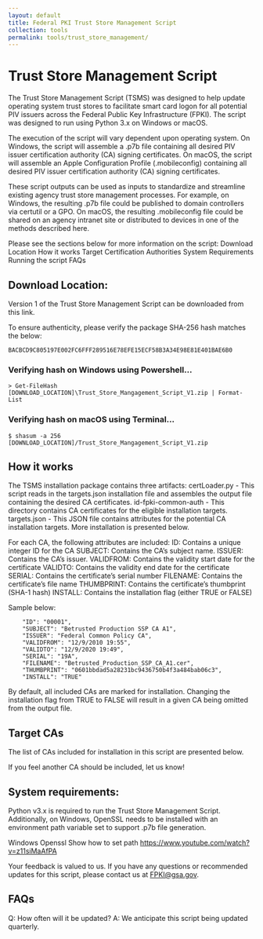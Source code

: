 ```yaml
---
layout: default 
title: Federal PKI Trust Store Management Script
collection: tools
permalink: tools/trust_store_management/
---
```

# Trust Store Management Script

The Trust Store Management Script (TSMS) was designed to help update operating system trust stores to facilitate smart card logon for all potential PIV issuers across the Federal Public Key Infrastructure (FPKI). The script was designed to run using Python 3.x on Windows or macOS. 

The execution of the script will vary dependent upon operating system. 
On Windows, the script will assemble a .p7b file containing all desired PIV issuer certification authority (CA) signing certificates. 
On macOS, the script will assemble an Apple Configuration Profile (.mobileconfig) containing all desired PIV issuer certification authority (CA) signing certificates. 

These script outputs can be used as inputs to standardize and streamline existing agency trust store management processes. For example, on Windows, the resulting .p7b file could be published to domain controllers via certutil or a GPO. On macOS, the resulting .mobileconfig file could be shared on an agency intranet site or distributed to devices in one of the methods described here.  

Please see the sections below for more information on the script:
Download Location
How it works
Target Certification Authorities
System Requirements
Running the script
FAQs

## Download Location: 
Version 1 of the Trust Store Management Script can be downloaded from this link.

To ensure authenticity, please verify the package SHA-256 hash matches the below:
```
BACBCD9C805197E002FC6FFF289516E78EFE15ECF58B3A34E98E81E401BAE6B0
```

### Verifying hash on Windows using Powershell...
```
> Get-FileHash [DOWNLOAD_LOCATION]\Trust_Store_Mangagement_Script_V1.zip | Format-List
```

### Verifying hash on macOS using Terminal…
```
$ shasum -a 256 [DOWNLOAD_LOCATION]/Trust_Store_Mangagement_Script_V1.zip
```


## How it works

The TSMS installation package contains three artifacts:
certLoader.py - This script reads in the targets.json installation file and assembles the output file containing the desired CA certificates.
id-fpki-common-auth - This directory contains CA certificates for the eligible installation targets. 
targets.json - This JSON file contains attributes for the potential CA installation targets. More installation is presented below.

For each CA, the following attributes are included:
ID: Contains a unique integer ID for the CA
SUBJECT: Contains the CA’s subject name.
ISSUER:  Contains the CA’s issuer.
VALIDFROM:  Contains the validity start date for the certificate
VALIDTO:  Contains the validity end date for the certificate
SERIAL: Contains the certificate’s serial number
FILENAME: Contains the certificate’s file name
THUMBPRINT: Contains the certificate’s thumbprint (SHA-1 hash)
INSTALL: Contains the installation flag (either TRUE or FALSE)

Sample below:

```
    "ID": "00001",
    "SUBJECT": "Betrusted Production SSP CA A1",
    "ISSUER": "Federal Common Policy CA",
    "VALIDFROM": "12/9/2010 19:55",
    "VALIDTO": "12/9/2020 19:49",
    "SERIAL": "19A",
    "FILENAME": "Betrusted_Production_SSP_CA_A1.cer",
    "THUMBPRINT": "0601bbdad5a28231bc9436750b4f3a484bab06c3",
    "INSTALL": "TRUE"
```

By default, all included CAs are marked for installation. Changing the installation flag from TRUE to FALSE will result in a given CA being omitted from the output file.

## Target CAs

The list of CAs included for installation in this script are presented below.

If you feel another CA should be included, let us know!


## System requirements:

Python v3.x is required to run the Trust Store Management Script. Additionally, on Windows, OpenSSL needs to be installed with an environment path variable set to support .p7b file generation.

Windows
Openssl
Show how to set path https://www.youtube.com/watch?v=z11siMaAfPA

Your feedback is valued to us. If you have any questions or recommended updates for this script, please contact us at FPKI@gsa.gov.


## FAQs
Q: How often will it be updated?
A: We anticipate this script being updated quarterly. 



